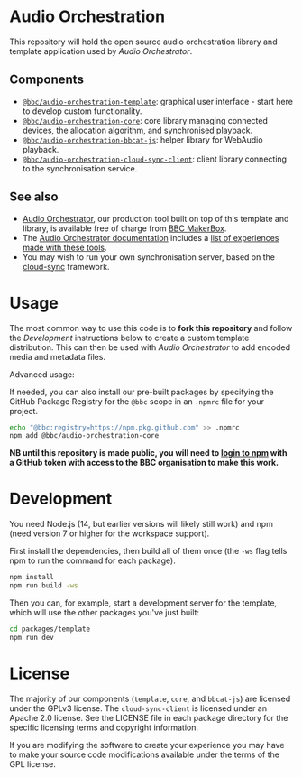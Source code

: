 # Audio Orchestration

This repository will hold the open source audio orchestration library and template application used by _Audio Orchestrator_.

## Components

* [`@bbc/audio-orchestration-template`](packages/template): graphical user interface - start here to develop custom functionality.
* [`@bbc/audio-orchestration-core`](packages/core): core library managing connected devices, the allocation algorithm, and synchronised playback.
* [`@bbc/audio-orchestration-bbcat-js`](packages/bbcat-js): helper library for WebAudio playback.
* [`@bbc/audio-orchestration-cloud-sync-client`](packages/cloud-sync-client): client library connecting to the synchronisation service.

## See also

* [Audio Orchestrator](https://www.bbc.co.uk/makerbox/tools/audio-orchestrator), our production tool built on top of this template and library, is available free of charge from [BBC MakerBox](https://www.bbc.co.uk/makerbox/). 
* The [Audio Orchestrator documentation](https://bbc.github.io/bbcat-orchestration-docs/) includes a [list of experiences made with these tools](https://bbc.github.io/bbcat-orchestration-docs/productions/).
* You may wish to run your own synchronisation server, based on the [cloud-sync](https://github.com/bbc/cloud-sync) framework.

# Usage

The most common way to use this code is to **fork this repository** and follow the _Development_ instructions below to create a custom template distribution. This can then be used with _Audio Orchestrator_ to add encoded media and metadata files.

Advanced usage:

If needed, you can also install our pre-built packages by specifying the GitHub Package Registry for the `@bbc` scope in an `.npmrc` file for your project.

```sh
echo "@bbc:registry=https://npm.pkg.github.com" >> .npmrc
npm add @bbc/audio-orchestration-core
```

**NB until this repository is made public, you will need to [login to npm](https://docs.github.com/en/packages/working-with-a-github-packages-registry/working-with-the-npm-registry#authenticating-with-a-personal-access-token) with a GitHub token with access to the BBC organisation to make this work.**

# Development

You need Node.js (14, but earlier versions will likely still work) and npm (need version 7 or higher for the workspace support).

First install the dependencies, then build all of them once (the `-ws` flag tells npm to run the command for each package).

```sh
npm install
npm run build -ws
```

Then you can, for example, start a development server for the template, which will use the other packages you've just built:

```sh
cd packages/template
npm run dev
```

# License

The majority of our components (`template`, `core`, and `bbcat-js`) are licensed under the GPLv3 license. The `cloud-sync-client` is licensed under an Apache 2.0 license. See the LICENSE file in each package directory for the specific licensing terms and copyright information.

If you are modifying the software to create your experience you may have to make your source code modifications available under the terms of the GPL license.
